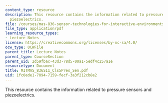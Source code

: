 ```yaml
---
content_type: resource
description: This resource contains the information related to pressure sensors and
  piezoelectrics.
file: /courses/mas-836-sensor-technologies-for-interactive-environments-spring-2011/1fc0ede170947159fecf3a3f212cb8e2_MITMAS_836S11_Cls5Pres_Sen.pdf
file_type: application/pdf
learning_resource_types:
- Lecture Notes
license: https://creativecommons.org/licenses/by-nc-sa/4.0/
ocw_type: OCWFile
parent_title: Lecture Notes
parent_type: CourseSection
parent_uid: 2d59fbac-43d3-78d5-00a1-5edf4c257a1e
resourcetype: Document
title: MITMAS_836S11_Cls5Pres_Sen.pdf
uid: 1fc0ede1-7094-7159-fecf-3a3f212cb8e2
---
```

This resource contains the information related to pressure sensors and piezoelectrics.